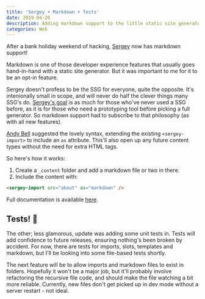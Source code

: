 ```yaml
---
title: 'Sergey + Markdown + Tests'
date: 2019-04-20
description: Adding markdown support to the little static site generator
categories: Web
---
```


After a bank holiday weekend of hacking, [Sergey](https://sergey.cool) now has markdown support!

Markdown is one of those developer experience features that usually goes hand-in-hand with a static site generator. But it was important to me for it to be an opt-in feature.

Sergey doesn't profess to be the SSG for everyone, quite the opposite. It's intenionally small in scope, and will never do half the clever things many SSG's do. [Sergey's goal](https://sergey.cool/#what-is-sergey) is as much for those who've never used a SSG before, as it is for those who need a prototyping tool before picking a full generator. So markdown support had to subscribe to that philosophy (as with all new features).

[Andy Bell](https://twitter.com/andybelldesign/status/1118062931747512320) suggested the lovely syntax, extending the existing `<sergey-import>` to include an `as` attribute. This'll also open up any future content types without the need for extra HTML tags.

So here's how it works:

1. Create a `_content` folder and add a markdown file or two in there.
2. Include the content with:

```html
<sergey-import src="about" as="markdown" />
```

Full documentation is available [here](https://sergey.cool/markdown/).

## Tests! 🙌

The other; less glamorous, update was adding some unit tests in. Tests will add confidence to future releases, ensuring nothing's been broken by accident. For now, there are tests for imports, slots, templates and markdown, but I'll be looking into some file-based tests shortly.

The next feature will be to allow imports and markdown files to exist in folders. Hopefully it won't be a major job, but it'll probably involve refactoring the recursive file code, and should make the file watching a bit more reliable. Currently, new files don't get picked up in dev mode without a server restart - not ideal.

